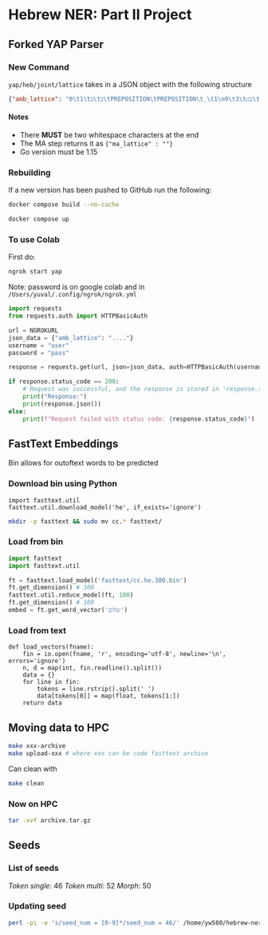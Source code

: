 # Hebrew NER: Part II Project

## Forked YAP Parser

### New Command

`yap/heb/joint/lattice` takes in a JSON object with the following structure

```JSON
{"amb_lattice": "0\t1\tב\tב\tPREPOSITION\tPREPOSITION\t_\t1\n0\t3\tבגן\tבגן\tNNP\tNNP\tgen=M|num=S\t1\n0\t3\tבגן\tבגן\tNN\tNN\tgen=M|num=P|num=S\t1\n0\t3\tבגן\tבגן\tNN\tNN\tgen=M|num=S\t1\n0\t3\tבגן\tבגן\tNNP\tNNP\tgen=F|num=S\t1\n0\t3\tבגן\tבגן\tNNP\tNNP\tgen=F|gen=M|num=S\t1\n0\t3\tבגן\tבגן\tNNP\tNNP\t_\t1\n0\t3\tבגן\tבגן\tNN\tNN\tgen=M|num=P\t1\n0\t3\tבגן\tבגן\tNN\tNN\tgen=F|num=S\t1\n0\t3\tבגן\tבגן\tNN\tNN\tgen=F|num=P\t1\n1\t3\tגן\tגן\tNN\tNN\tgen=M|num=S\t1\n1\t3\tגן\tגן\tNNT\tNNT\tgen=M|num=S\t1\n1\t2\tה\tה\tDEF\tDEF\t_\t1\n2\t3\tגן\tגן\tNNT\tNNT\tgen=M|num=S\t1\n2\t3\tגן\tגן\tNN\tNN\tgen=M|num=S\t1\n\n"}
```

#### Notes

- There **MUST** be two whitespace characters at the end
- The MA step returns it as `{"ma_lattice" : ""}`
- Go version must be 1.15

### Rebuilding

If a new version has been pushed to GitHub run the following:

```zsh
docker compose build --no-cache
```

```zsh
docker compose up
```

### To use Colab

First do:

```sh
ngrok start yap 
```

Note: password is on google colab and in `/Users/yuval/.config/ngrok/ngrok.yml`

```Python
import requests
from requests.auth import HTTPBasicAuth

url = NGROKURL
json_data = {"amb_lattice": "...."}
username = "user"
password = "pass"

response = requests.get(url, json=json_data, auth=HTTPBasicAuth(username, password))

if response.status_code == 200:
    # Request was successful, and the response is stored in 'response.text'
    print("Response:")
    print(response.json())
else:
    print(f"Request failed with status code: {response.status_code}")
```

## FastText Embeddings

Bin allows for outoftext words to be predicted

### Download bin using Python

```Py
import fasttext.util
fasttext.util.download_model('he', if_exists='ignore')
```

```zsh
mkdir -p fasttext && sudo mv cc.* fasttext/
```

### Load from bin

```Python
import fasttext
import fasttext.util

ft = fasttext.load_model('fasttext/cc.he.300.bin')
ft.get_dimension() # 300
fasttext.util.reduce_model(ft, 100)
ft.get_dimension() # 100
embed = ft.get_word_vector('שלום')
```

### Load from text

```Py
def load_vectors(fname):
    fin = io.open(fname, 'r', encoding='utf-8', newline='\n', errors='ignore')
    n, d = map(int, fin.readline().split())
    data = {}
    for line in fin:
        tokens = line.rstrip().split(' ')
        data[tokens[0]] = map(float, tokens[1:])
    return data
```

## Moving data to HPC

```zsh
make xxx-archive
make upload-xxx # where xxx can be code fasttext archive
```

Can clean with

```zsh
make clean
```

### Now on HPC

```bash
tar -xvf archive.tar.gz
```

## Seeds

### List of seeds

*Token single*: 46
*Token multi*: 52
*Morph*: 50

### Updating seed

```bash
perl -pi -e 's/seed_num = [0-9]*/seed_num = 46/' /home/yw580/hebrew-ner/ncrf_main.py
```
